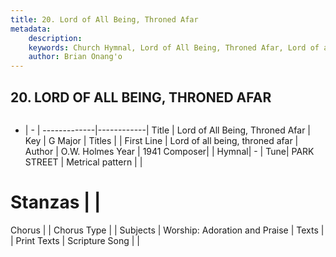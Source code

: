 ```yaml
---
title: 20. Lord of All Being, Throned Afar
metadata:
    description: 
    keywords: Church Hymnal, Lord of All Being, Throned Afar, Lord of all being, throned afar, 
    author: Brian Onang'o
---
```



## 20. LORD OF ALL BEING, THRONED AFAR

```txt

```

- |   -  |
-------------|------------|
Title | Lord of All Being, Throned Afar |
Key | G Major |
Titles |  |
First Line | Lord of all being, throned afar |
Author | O.W. Holmes
Year | 1941
Composer|  |
Hymnal|  - |
Tune| PARK STREET |
Metrical pattern | |
# Stanzas |  |
Chorus |  |
Chorus Type |  |
Subjects | Worship: Adoration and Praise |
Texts |  |
Print Texts | 
Scripture Song |  |
  
